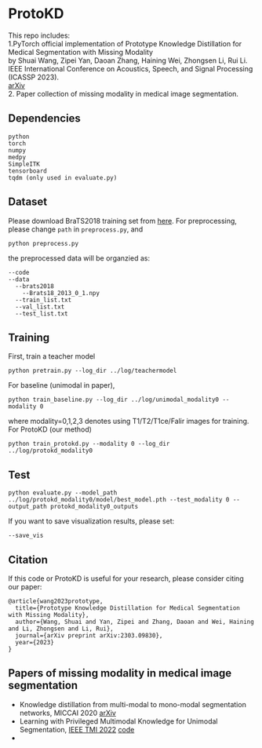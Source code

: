 # ProtoKD
This repo includes:  
1.PyTorch official implementation of Prototype Knowledge Distillation for Medical Segmentation with Missing Modality  
by Shuai Wang, Zipei Yan, Daoan Zhang, Haining Wei, Zhongsen Li, Rui Li.  
IEEE International Conference on Acoustics, Speech, and Signal Processing (ICASSP 2023).  
[arXiv](https://arxiv.org/abs/2303.09830)  
2. Paper collection of missing modality in medical image segmentation.

## Dependencies

```
python
torch
numpy
medpy
SimpleITK
tensorboard
tqdm (only used in evaluate.py)
```

## Dataset
Please download BraTS2018 training set from [here](http://braintumorsegmentation.org/).
For preprocessing, please change `path` in `preprocess.py`, and
```
python preprocess.py
```
the preprocessed data will be organzied as:
```
--code
--data
  --brats2018
    --Brats18_2013_0_1.npy
  --train_list.txt
  --val_list.txt
  --test_list.txt
```
## Training
First, train a teacher model
```
python pretrain.py --log_dir ../log/teachermodel
```
For baseline (unimodal in paper),
```
python train_baseline.py --log_dir ../log/unimodal_modality0 --modality 0
```
where modality=0,1,2,3 denotes using T1/T2/T1ce/Falir images for training.  
For ProtoKD (our method)
```
python train_protokd.py --modality 0 --log_dir ../log/protokd_modality0
```
## Test
```
python evaluate.py --model_path ../log/protokd_modality0/model/best_model.pth --test_modality 0 --output_path protokd_modality0_outputs
```
If you want to save visualization results, please set:
```
--save_vis
```

## Citation
If this code or ProtoKD is useful for your research, please consider citing our paper:
```
@article{wang2023prototype,
  title={Prototype Knowledge Distillation for Medical Segmentation with Missing Modality},
  author={Wang, Shuai and Yan, Zipei and Zhang, Daoan and Wei, Haining and Li, Zhongsen and Li, Rui},
  journal={arXiv preprint arXiv:2303.09830},
  year={2023}
}
```
## Papers of missing modality in medical image segmentation
* Knowledge distillation from multi-modal to mono-modal segmentation networks, MICCAI 2020 [arXiv](https://arxiv.org/abs/2106.09564)  
* Learning with Privileged Multimodal Knowledge for Unimodal Segmentation, [IEEE TMI 2022](https://ieeexplore.ieee.org/document/9567675) [code](https://github.com/cchen-cc/PMKL)  
* 

